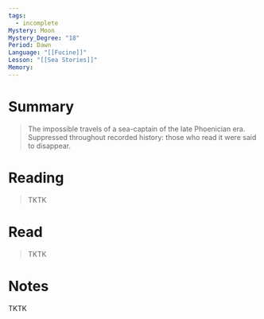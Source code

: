 ```yaml
---
tags:
  - incomplete
Mystery: Moon
Mystery_Degree: "18"
Period: Dawn
Language: "[[Fucine]]"
Lesson: "[[Sea Stories]]"
Memory:
---
```

# Summary
> The impossible travels of a sea-captain of the late Phoenician era. Suppressed throughout recorded history: those who read it were said to disappear.
# Reading
> TKTK
# Read
> TKTK
# Notes
TKTK